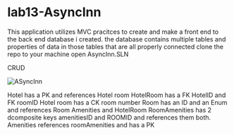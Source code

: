 # lab13-AsyncInn

This application utilizes MVC pracitces to create and make a front end to the back end database i created. the database contains multiple tables and properties of data in those tables that are all properly connected
clone the repo to your machine
open AsyncInn.SLN

CRUD


![ASyncInn](assets/AsyncInn2.JPG)

Hotel has a PK and references Hotel room
HotelRoom has a FK HotelID and FK roomID
Hotel room has a CK room number
Room has an ID and an Enum and references Room Amenities and HotelRoom
RoomAmenities has 2 dcomposite keys amenitiesID and ROOMID and references them both.
Amenities references roomAmenities and has a PK
